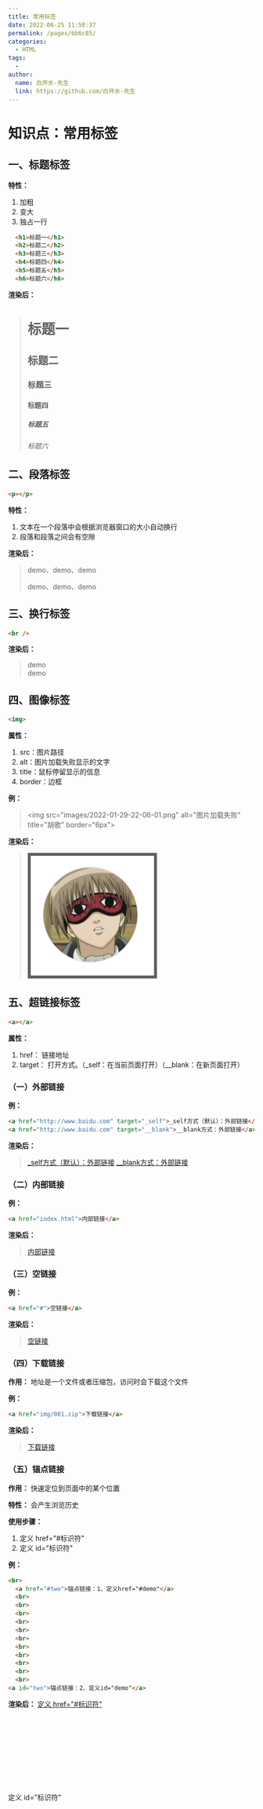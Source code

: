 ```yaml
---
title: 常用标签
date: 2022-06-25 11:58:37
permalink: /pages/6b6c85/
categories:
  - HTML
tags:
  - 
author: 
  name: 白开水-先生
  link: https://github.com/白开水-先生
---
```

# 知识点：常用标签

## 一、标题标签

**特性：**
  1. 加粗
  2. 变大
  3. 独占一行

```html
  <h1>标题一</h1>
  <h2>标题二</h2>
  <h3>标题三</h3>
  <h4>标题四</h4>
  <h5>标题五</h5>
  <h6>标题六</h6>
```

**渲染后：**
> <h1>标题一</h1>
> <h2>标题二</h2>
> <h3>标题三</h3>
> <h4>标题四</h4>
> <h5>标题五</h5>
> <h6>标题六</h6>

## 二、段落标签

```html
<p></p>
```

**特性：**
1. 文本在一个段落中会根据浏览器窗口的大小自动换行
2. 段落和段落之间会有空隙

**渲染后：**
> <p>demo、demo、demo</p>
> <p>demo、demo、demo</p>

## 三、换行标签

```html
<br />
```

**渲染后：**
> demo<br />demo

## 四、图像标签

```html
<img>
```

**属性：**
1. src：图片路径
2. alt：图片加载失败显示的文字
3. title：鼠标停留显示的信息
4. border：边框

**例：**
> \<img src="images/2022-01-29-22-06-01.png" alt="图片加载失败" title="胡歌" border="6px">

**渲染后：**

> <img src="images/2022-01-29-22-06-01.png" alt="图片加载失败" title="胡歌" border="6px">

## 五、超链接标签

```html
<a></a>
```

**属性：**
1. href： 链接地址
2. target： 打开方式。（_self：在当前页面打开）（__blank：在新页面打开）

### （一）外部链接

**例：**
```html
<a href="http://www.baidu.com" target="_self">_self方式（默认）：外部链接</a>
<a href="http://www.baidu.com" target="__blank">__blank方式：外部链接</a>
```

**渲染后：**
> <a href="http://www.baidu.com" target="_self">_self方式（默认）：外部链接</a>
> <a href="http://www.baidu.com" target="__blank">__blank方式：外部链接</a>

### （二）内部链接

**例：**
```html
<a href="index.html">内部链接</a>
```

**渲染后：**
> <a href="index.html">内部链接</a>

### （三）空链接

**例：**
```html
<a href="#">空链接</a>
```

**渲染后：**
> <a href="#">空链接</a>

### （四）下载链接

**作用：** 地址是一个文件或者压缩包，访问时会下载这个文件

**例：**
```html
<a href="img/001.zip">下载链接</a>
```

**渲染后：**
> <a href="img/001.zip">下载链接</a>


### （五）锚点链接

**作用：** 快速定位到页面中的某个位置

**特性：** 会产生浏览历史

**使用步骤：**
1. 定义 href="#标识符"
2. 定义 id="标识符"

**例：**
```html
<br>
  <a href="#two">锚点链接：1、定义href="#demo"</a>
  <br>
  <br>
  <br>
  <br>
  <br>
  <br>
  <br>
  <br>
  <br>
  <br>
  <br>
<a id="two">锚点链接：2、定义id="demo"</a>
```

**渲染后：**
<a href="#two">定义 href="#标识符"</a>
<br>
<br>
<br>
<br>
<br>
<br>
<br>
<br>
<br>
<br>
<br>
<a id="two">定义 id="标识符"</a>